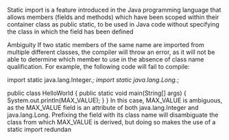 Static import is a feature introduced in the Java programming language that allows members (fields and methods) which have been scoped within their container class as public static, to be used in Java code without specifying the class in which the field has been defined

Ambiguity
If two static members of the same name are imported from multiple different classes, the compiler will throw an error, as it will not be able to determine which member to use in the absence of class name qualification. For example, the following code will fail to compile:

import static java.lang.Integer.*;
import static java.lang.Long.*;

public class HelloWorld {
    public static void main(String[] args) {
        System.out.println(MAX_VALUE);
    }
}
In this case, MAX_VALUE is ambiguous, as the MAX_VALUE field is an attribute of both java.lang.Integer and java.lang.Long. Prefixing the field with its class name will disambiguate the class from which MAX_VALUE is derived, but doing so makes the use of a static import redundan